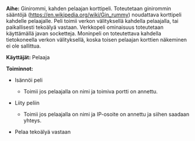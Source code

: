 **Aihe:** Ginirommi, kahden pelaajan korttipeli. Toteutetaan ginirommin sääntöjä (https://en.wikipedia.org/wiki/Gin_rummy)
noudattava korttipeli kahdelle pelaajalle. Peli toimii verkon välityksellä kahdella pelaajalla, tai paikallisesti tekoälyä vastaan.
Verkkopeli ominaisuus toteutetaan käyttämällä javan socketteja. Moninpeli on toteutettava kahdella tietokoneella verkon välityksellä, koska toisen pelaajan korttien näkeminen ei ole sallittua.

**Käyttäjät:** Pelaaja

**Toiminnot:**
    
* Isännöi peli
  * Toimii jos pelaajalla on nimi ja toimiva portti on annettu.
    
* Liity peliin
  * Toimii jos pelaajalla on nimi ja IP-osoite on annettu ja siihen saadaan yhteys.
    
* Pelaa tekoälyä vastaan
